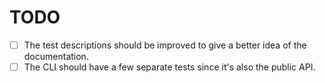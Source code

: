 # TODO
- [ ] The test descriptions should be improved to give a better idea of the documentation.
- [ ] The CLI should have a few separate tests since it's also the public API.
